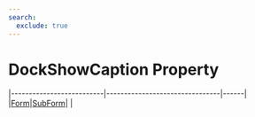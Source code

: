 ```yaml
---
search:
  exclude: true
---
```


<h1 class="heading"><span class="name">DockShowCaption Property</span></h1>

|--------------------------|--------------------------------|------|
|[Form](../objects/form.md)|[SubForm](../objects/subform.md)|&nbsp;|
